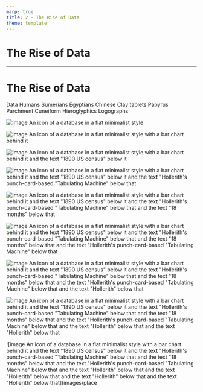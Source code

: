 ```yaml
---
marp: true
title: 2 - The Rise of Data
theme: template
---
```


<!-- _class: title-only -->

# The Rise of Data

---

<!-- _class: title-two-content-left-center -->

# The Rise of Data

Data
Humans
Sumerians
Egyptians
Chinese
Clay tablets
Papyrus
Parchment
Cuneiform
Hieroglyphics
Logographs

![image An icon of a database in a flat minimalist style](images/placeholder.png)

![image An icon of a database in a flat minimalist style with a bar chart behind it](images/placeholder.png)

![image An icon of a database in a flat minimalist style with a bar chart behind it and the text "1890 US census" below it](images/placeholder.png)

![image An icon of a database in a flat minimalist style with a bar chart behind it and the text "1890 US census" below it and the text "Hollerith's punch-card-based "Tabulating Machine" below that](images/placeholder.png)

![image An icon of a database in a flat minimalist style with a bar chart behind it and the text "1890 US census" below it and the text "Hollerith's punch-card-based "Tabulating Machine" below that and the text "18 months" below that](images/placeholder.png)

![image An icon of a database in a flat minimalist style with a bar chart behind it and the text "1890 US census" below it and the text "Hollerith's punch-card-based "Tabulating Machine" below that and the text "18 months" below that and the text "Hollerith's punch-card-based "Tabulating Machine" below that](images/placeholder.png)

![image An icon of a database in a flat minimalist style with a bar chart behind it and the text "1890 US census" below it and the text "Hollerith's punch-card-based "Tabulating Machine" below that and the text "18 months" below that and the text "Hollerith's punch-card-based "Tabulating Machine" below that and the text "Hollerith" below that](images/placeholder.png)

![image An icon of a database in a flat minimalist style with a bar chart behind it and the text "1890 US census" below it and the text "Hollerith's punch-card-based "Tabulating Machine" below that and the text "18 months" below that and the text "Hollerith's punch-card-based "Tabulating Machine" below that and the text "Hollerith" below that and the text "Hollerith" below that](images/placeholder.png)

![image An icon of a database in a flat minimalist style with a bar chart behind it and the text "1890 US census" below it and the text "Hollerith's punch-card-based "Tabulating Machine" below that and the text "18 months" below that and the text "Hollerith's punch-card-based "Tabulating Machine" below that and the text "Hollerith" below that and the text "Hollerith" below that and the text "Hollerith" below that and the text "Hollerith" below that](images/place